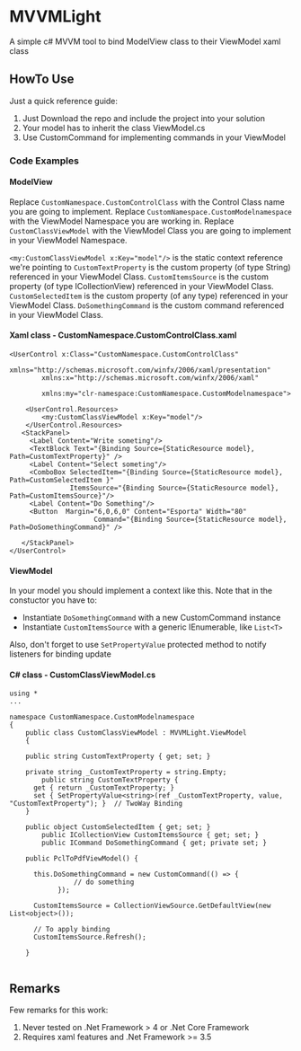 # MVVMLight
A simple c# MVVM tool to bind ModelView class to their ViewModel xaml class

## HowTo Use
Just a quick reference guide:
1. Just Download the repo and include the project into your solution
2. Your model has to inherit the class ViewModel.cs
3. Use CustomCommand for implementing commands in your ViewModel

### Code Examples

#### ModelView
Replace `CustomNamespace.CustomControlClass` with the Control Class name you are going to implement.
Replace `CustomNamespace.CustomModelnamespace` with the ViewModel Namespace you are working in.
Replace `CustomClassViewModel` with the ViewModel Class you are going to implement in your ViewModel Namespace.

`<my:CustomClassViewModel x:Key="model"/>` is the static context reference we're pointing to
`CustomTextProperty` is the custom property (of type String) referenced in your ViewModel Class.
`CustomItemsSource` is the custom property (of type ICollectionView) referenced in your ViewModel Class.
`CustomSelectedItem` is the custom property (of any type) referenced in your ViewModel Class.
`DoSomethingCommand` is the custom command referenced in your ViewModel Class.

#### Xaml class - CustomNamespace.CustomControlClass.xaml
```
<UserControl x:Class="CustomNamespace.CustomControlClass"
        xmlns="http://schemas.microsoft.com/winfx/2006/xaml/presentation"
        xmlns:x="http://schemas.microsoft.com/winfx/2006/xaml"
        
        xmlns:my="clr-namespace:CustomNamespace.CustomModelnamespace">

    <UserControl.Resources>
        <my:CustomClassViewModel x:Key="model"/>
    </UserControl.Resources>
   <StackPanel>
     <Label Content="Write someting"/>
     <TextBlock Text="{Binding Source={StaticResource model}, Path=CustomTextProperty}" />
     <Label Content="Select someting"/>
     <ComboBox SelectedItem="{Binding Source={StaticResource model}, Path=CustomSelectedItem }"
               ItemsSource="{Binding Source={StaticResource model}, Path=CustomItemsSource}"/>     
     <Label Content="Do Something"/>
     <Button  Margin="6,0,6,0" Content="Esporta" Width="80"
                     Command="{Binding Source={StaticResource model}, Path=DoSomethingCommand}" />
   
   </StackPanel>
</UserControl> 
```

#### ViewModel 
In your model you should implement a context like this.
Note that in the constuctor you have to:
* Instantiate `DoSomethingCommand` with a new CustomCommand instance
* Instantiate `CustomItemsSource` with a generic IEnumerable, like `List<T>`

Also, don't forget to use `SetPropertyValue` protected method to notify listeners for binding update

#### C# class - CustomClassViewModel.cs

```
using *
...

namespace CustomNamespace.CustomModelnamespace
{
	public class CustomClassViewModel : MVVMLight.ViewModel
	{

    public string CustomTextProperty { get; set; }
    
    private string _CustomTextProperty = string.Empty;
		public string CustomTextProperty { 
      get { return _CustomTextProperty; }       
      set { SetPropertyValue<string>(ref _CustomTextProperty, value, "CustomTextProperty"); }  // TwoWay Binding
    }
    
    public object CustomSelectedItem { get; set; }    
		public ICollectionView CustomItemsSource { get; set; }
		public ICommand DoSomethingCommand { get; private set; }
    
    public PclToPdfViewModel() {
    
      this.DoSomethingCommand = new CustomCommand(() => {
				// do something 
			});
      
      CustomItemsSource = CollectionViewSource.GetDefaultView(new List<object>());
      
      // To apply binding
      CustomItemsSource.Refresh();
      
    }
    
```

## Remarks
Few remarks for this work:
1. Never tested on .Net Framework > 4 or .Net Core Framework
2. Requires xaml features and .Net Framework >= 3.5

